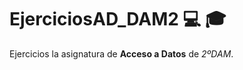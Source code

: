 # EjerciciosAD_DAM2 :computer: :mortar_board:

Ejercicios la asignatura de **Acceso a Datos** de *2ºDAM*.


